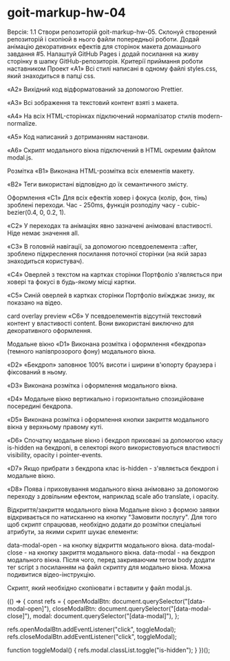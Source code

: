 # goit-markup-hw-04

Версія: 1.1
Створи репозиторій goit-markup-hw-05.
Склонуй створений репозиторій і скопіюй в нього файли попередньої роботи.
Додай анімацію декоративних ефектів для сторінок макета домашнього завдання #5.
Налаштуй GitHub Pages і додай посилання на живу сторінку в шапку GitHub-репозиторія.
Критерії приймання роботи наставником
Проект
«A1» Всі стилі написані в одному файлі styles.css, який знаходиться в папці css.

«A2» Вихідний код відформатований за допомогою Prettier.

«A3» Всі зображення та текстовий контент взяті з макета.

«A4» На всіх HTML-сторінках підключений нормалізатор стилів modern-normalize.

«A5» Код написаний з дотриманням настанови.

«A6» Скрипт модального вікна підключений в HTML окремим файлом modal.js.

Розмітка
«B1» Виконана HTML-розмітка всіх елементів макету.

«B2» Теги використані відповідно до їх семантичного змісту.

Оформлення
«C1» Для всіх ефектів ховер і фокуса (колір, фон, тінь) зроблені переходи. Час - 250ms, функція розподілу часу - cubic-bezier(0.4, 0, 0.2, 1).

«C2» У переходах та анімаціях явно зазначені анімовані властивості. Ніде немає значення all.

«C3» В головній навігації, за допомогою псевдоелемента ::after, зроблено підкреслення посилання поточної сторінки (на якій зараз знаходиться користувач).

«C4» Оверлей з текстом на картках сторінки Портфоліо з'являється при ховері та фокусі в будь-якому місці картки.

«C5» Синій оверлей в картках сторінки Портфоліо виїжджає знизу, як показано на відео.

card overlay preview
«C6» У псевдоелементів відсутній текстовий контент у властивості content. Вони використані виключно для декоративного оформлення.

Модальне вікно
«D1» Виконана розмітка і оформлення «бекдропа» (темного напівпрозорого фону) модального вікна.

«D2» «Бекдроп» заповнює 100% висоти і ширини в'юпорту браузера і фіксований в ньому.

«D3» Виконана розмітка і оформлення модального вікна.

«D4» Модальне вікно вертикально і горизонтально спозиційоване посередині бекдропа.

«D5» Виконана розмітка і оформлення кнопки закриття модального вікна у верхньому правому куті.

«D6» Спочатку модальне вікно і бекдроп приховані за допомогою класу is-hidden на бекдропі, в селекторі якого використовуються властивості visibility, opacity і pointer-events.

«D7» Якщо прибрати з бекдропа клас is-hidden - з'являється бекдроп і модальне вікно.

«D8» Поява і приховування модального вікна анімовано за допомогою переходу з довільним ефектом, наприклад scale або translate, і opacity.

Відкриття/закриття модального вікна
Модальне вікно з формою заявки відкривається по натисканню на кнопку "Замовити послугу". Для того щоб скрипт спрацював, необхідно додати до розмітки спеціальні атрибути, за якими скрипт шукає елементи:

data-modal-open - на кнопку відкриття модального вікна.
data-modal-close - на кнопку закриття модального вікна.
data-modal - на бекдроп модального вікна.
Після чого, перед закриваючим тегом body додати тег script з посиланням на файл скрипту для модально вікна. Можна подивитися відео-інструкцію.

<body>
  <!-- Вся твоя розмітка, включно з розміткою модалки -->

  <!-- Ставимо перед закриваючим тегом body -->
  <script src="./js/modal.js"></script>
</body>

Скрипт, який необхідно скопіювати і вставити у файл modal.js.

(() => {
const refs = {
openModalBtn: document.querySelector("[data-modal-open]"),
closeModalBtn: document.querySelector("[data-modal-close]"),
modal: document.querySelector("[data-modal]"),
};

refs.openModalBtn.addEventListener("click", toggleModal);
refs.closeModalBtn.addEventListener("click", toggleModal);

function toggleModal() {
refs.modal.classList.toggle("is-hidden");
}
})();

